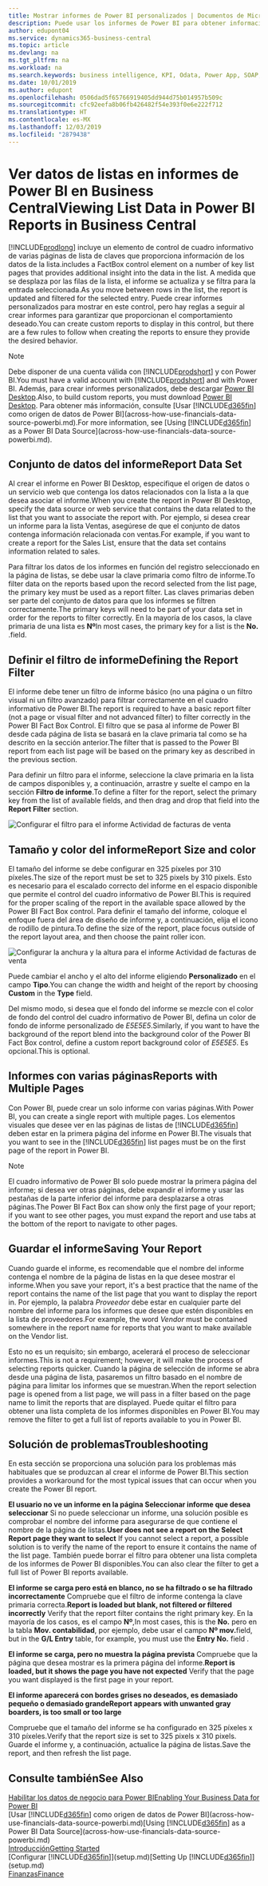 ```yaml
---
title: Mostrar informes de Power BI personalizados | Documentos de Microsoft
description: Puede usar los informes de Power BI para obtener información adicional sobre los datos en las listas.
author: edupont04
ms.service: dynamics365-business-central
ms.topic: article
ms.devlang: na
ms.tgt_pltfrm: na
ms.workload: na
ms.search.keywords: business intelligence, KPI, Odata, Power App, SOAP, analysis
ms.date: 10/01/2019
ms.author: edupont
ms.openlocfilehash: 0506dad5f65766919405dd944d75b014957b509c
ms.sourcegitcommit: cfc92eefa8b06fb426482f54e393f0e6e222f712
ms.translationtype: HT
ms.contentlocale: es-MX
ms.lasthandoff: 12/03/2019
ms.locfileid: "2879438"
---
```

# <a name="viewing-list-data-in-power-bi-reports-in-business-central"></a><span data-ttu-id="21462-103">Ver datos de listas en informes de Power BI en Business Central</span><span class="sxs-lookup"><span data-stu-id="21462-103">Viewing List Data in Power BI Reports in Business Central</span></span>

[!INCLUDE[prodlong](includes/prodlong.md)] <span data-ttu-id="21462-104">incluye un elemento de control de cuadro informativo de varias páginas de lista de claves que proporciona información de los datos de la lista.</span><span class="sxs-lookup"><span data-stu-id="21462-104">includes a FactBox control element on a number of key list pages that provides additional insight into the data in the list.</span></span> <span data-ttu-id="21462-105">A medida que se desplaza por las filas de la lista, el informe se actualiza y se filtra para la entrada seleccionada.</span><span class="sxs-lookup"><span data-stu-id="21462-105">As you move between rows in the list, the report is updated and filtered for the selected entry.</span></span> <span data-ttu-id="21462-106">Puede crear informes personalizados para mostrar en este control, pero hay reglas a seguir al crear informes para garantizar que proporcionan el comportamiento deseado.</span><span class="sxs-lookup"><span data-stu-id="21462-106">You can create custom reports to display in this control, but there are a few rules to follow when creating the reports to ensure they provide the desired behavior.</span></span>  

> [!NOTE]  
> <span data-ttu-id="21462-107">Debe disponer de una cuenta válida con [!INCLUDE[prodshort](includes/prodshort.md)] y con Power BI.</span><span class="sxs-lookup"><span data-stu-id="21462-107">You must have a valid account with [!INCLUDE[prodshort](includes/prodshort.md)] and with Power BI.</span></span> <span data-ttu-id="21462-108">Además, para crear informes personalizados, debe descargar [Power BI Desktop](https://powerbi.microsoft.com/desktop/).</span><span class="sxs-lookup"><span data-stu-id="21462-108">Also, to build custom reports, you must download [Power BI Desktop](https://powerbi.microsoft.com/desktop/).</span></span> <span data-ttu-id="21462-109">Para obtener más información, consulte [Usar [!INCLUDE[d365fin](includes/d365fin_md.md)] como origen de datos de Power BI](across-how-use-financials-data-source-powerbi.md).</span><span class="sxs-lookup"><span data-stu-id="21462-109">For more information, see [Using [!INCLUDE[d365fin](includes/d365fin_md.md)] as a Power BI Data Source](across-how-use-financials-data-source-powerbi.md).</span></span>  

## <a name="report-data-set"></a><span data-ttu-id="21462-110">Conjunto de datos del informe</span><span class="sxs-lookup"><span data-stu-id="21462-110">Report Data Set</span></span>
<span data-ttu-id="21462-111">Al crear el informe en Power BI Desktop, especifique el origen de datos o un servicio web que contenga los datos relacionados con la lista a la que desea asociar el informe.</span><span class="sxs-lookup"><span data-stu-id="21462-111">When you create the report in Power BI Desktop, specify the data source or web service that contains the data related to the list that you want to associate the report with.</span></span> <span data-ttu-id="21462-112">Por ejemplo, si desea crear un informe para la lista Ventas, asegúrese de que el conjunto de datos contenga información relacionada con ventas.</span><span class="sxs-lookup"><span data-stu-id="21462-112">For example, if you want to create a report for the Sales List, ensure that the data set contains information related to sales.</span></span>  

<span data-ttu-id="21462-113">Para filtrar los datos de los informes en función del registro seleccionado en la página de listas, se debe usar la clave primaria como filtro de informe.</span><span class="sxs-lookup"><span data-stu-id="21462-113">To filter data on the reports based upon the record selected from the list page, the primary key must be used as a report filter.</span></span> <span data-ttu-id="21462-114">Las claves primarias deben ser parte del conjunto de datos para que los informes se filtren correctamente.</span><span class="sxs-lookup"><span data-stu-id="21462-114">The primary keys will need to be part of your data set in order for the reports to filter correctly.</span></span> <span data-ttu-id="21462-115">En la mayoría de los casos, la clave primaria de una lista es **Nº**</span><span class="sxs-lookup"><span data-stu-id="21462-115">In most cases, the primary key for a list is the **No.**</span></span> <span data-ttu-id="21462-116">.</span><span class="sxs-lookup"><span data-stu-id="21462-116">field.</span></span>  

## <a name="defining-the-report-filter"></a><span data-ttu-id="21462-117">Definir el filtro de informe</span><span class="sxs-lookup"><span data-stu-id="21462-117">Defining the Report Filter</span></span>
<span data-ttu-id="21462-118">El informe debe tener un filtro de informe básico (no una página o un filtro visual ni un filtro avanzado) para filtrar correctamente en el cuadro informativo de Power BI.</span><span class="sxs-lookup"><span data-stu-id="21462-118">The report is required to have a basic report filter (not a page or visual filter and not advanced filter) to filter correctly in the Power BI Fact Box Control.</span></span> <span data-ttu-id="21462-119">El filtro que se pasa al informe de Power BI desde cada página de lista se basará en la clave primaria tal como se ha descrito en la sección anterior.</span><span class="sxs-lookup"><span data-stu-id="21462-119">The filter that is passed to the Power BI report from each list page will be based on the primary key as described in the previous section.</span></span>  

<span data-ttu-id="21462-120">Para definir un filtro para el informe, seleccione la clave primaria en la lista de campos disponibles y, a continuación, arrastre y suelte el campo en la sección **Filtro de informe**.</span><span class="sxs-lookup"><span data-stu-id="21462-120">To define a filter for the report, select the primary key from the list of available fields, and then drag and drop that field into the **Report Filter** section.</span></span>  

![Configurar el filtro para el informe Actividad de facturas de venta](./media/across-how-use-powerbi-reports-factbox/financials-powerbi-report-filter.png)

## <a name="report-size-and-color"></a><span data-ttu-id="21462-122">Tamaño y color del informe</span><span class="sxs-lookup"><span data-stu-id="21462-122">Report Size and color</span></span>
<span data-ttu-id="21462-123">El tamaño del informe se debe configurar en 325 píxeles por 310 píxeles.</span><span class="sxs-lookup"><span data-stu-id="21462-123">The size of the report must be set to 325 pixels by 310 pixels.</span></span> <span data-ttu-id="21462-124">Esto es necesario para el escalado correcto del informe en el espacio disponible que permite el control del cuadro informativo de Power BI.</span><span class="sxs-lookup"><span data-stu-id="21462-124">This is required for the proper scaling of the report in the available space allowed by the Power BI Fact Box control.</span></span> <span data-ttu-id="21462-125">Para definir el tamaño del informe, coloque el enfoque fuera del área de diseño de informe y, a continuación, elija el icono de rodillo de pintura.</span><span class="sxs-lookup"><span data-stu-id="21462-125">To define the size of the report, place focus outside of the report layout area, and then choose the paint roller icon.</span></span>

![Configurar la anchura y la altura para el informe Actividad de facturas de venta](./media/across-how-use-powerbi-reports-factbox/financials-powerbi-report-sizing.png)

<span data-ttu-id="21462-127">Puede cambiar el ancho y el alto del informe eligiendo **Personalizado** en el campo **Tipo**.</span><span class="sxs-lookup"><span data-stu-id="21462-127">You can change the width and height of the report by choosing **Custom** in the **Type** field.</span></span>

<span data-ttu-id="21462-128">Del mismo modo, si desea que el fondo del informe se mezcle con el color de fondo del control del cuadro informativo de Power BI, defina un color de fondo de informe personalizado de *E5E5E5*.</span><span class="sxs-lookup"><span data-stu-id="21462-128">Similarly, if you want to have the background of the report blend into the background color of the Power BI Fact Box control, define a custom report background color of *E5E5E5*.</span></span> <span data-ttu-id="21462-129">Es opcional.</span><span class="sxs-lookup"><span data-stu-id="21462-129">This is optional.</span></span>  

## <a name="reports-with-multiple-pages"></a><span data-ttu-id="21462-130">Informes con varias páginas</span><span class="sxs-lookup"><span data-stu-id="21462-130">Reports with Multiple Pages</span></span>
<span data-ttu-id="21462-131">Con Power BI, puede crear un solo informe con varias páginas.</span><span class="sxs-lookup"><span data-stu-id="21462-131">With Power BI, you can create a single report with multiple pages.</span></span> <span data-ttu-id="21462-132">Los elementos visuales que desee ver en las páginas de listas de [!INCLUDE[d365fin](includes/d365fin_md.md)] deben estar en la primera página del informe en Power BI.</span><span class="sxs-lookup"><span data-stu-id="21462-132">The visuals that you want to see in the [!INCLUDE[d365fin](includes/d365fin_md.md)] list pages must be on the first page of the report in Power BI.</span></span>  

> [!NOTE]  
> <span data-ttu-id="21462-133">El cuadro informativo de Power BI solo puede mostrar la primera página del informe; si desea ver otras páginas, debe expandir el informe y usar las pestañas de la parte inferior del informe para desplazarse a otras páginas.</span><span class="sxs-lookup"><span data-stu-id="21462-133">The Power BI Fact Box can show only the first page of your report; if you want to see other pages, you must expand the report and use tabs at the bottom of the report to navigate to other pages.</span></span>  

## <a name="saving-your-report"></a><span data-ttu-id="21462-134">Guardar el informe</span><span class="sxs-lookup"><span data-stu-id="21462-134">Saving Your Report</span></span>

<span data-ttu-id="21462-135">Cuando guarde el informe, es recomendable que el nombre del informe contenga el nombre de la página de listas en la que desee mostrar el informe.</span><span class="sxs-lookup"><span data-stu-id="21462-135">When you save your report, it's a best practice that the name of the report contains the name of the list page that you want to display the report in.</span></span> <span data-ttu-id="21462-136">Por ejemplo, la palabra *Proveedor* debe estar en cualquier parte del nombre del informe para los informes que desee que estén disponibles en la lista de proveedores.</span><span class="sxs-lookup"><span data-stu-id="21462-136">For example, the word *Vendor* must be contained somewhere in the report name for reports that you want to make available on the Vendor list.</span></span>  

<span data-ttu-id="21462-137">Esto no es un requisito; sin embargo, acelerará el proceso de seleccionar informes.</span><span class="sxs-lookup"><span data-stu-id="21462-137">This is not a requirement; however, it will make the process of selecting reports quicker.</span></span> <span data-ttu-id="21462-138">Cuando la página de selección de informe se abra desde una página de lista, pasaremos un filtro basado en el nombre de página para limitar los informes que se muestran.</span><span class="sxs-lookup"><span data-stu-id="21462-138">When the report selection page is opened from a list page, we will pass in a filter based on the page name to limit the reports that are displayed.</span></span>  <span data-ttu-id="21462-139">Puede quitar el filtro para obtener una lista completa de los informes disponibles en Power BI.</span><span class="sxs-lookup"><span data-stu-id="21462-139">You may remove the filter to get a full list of reports available to you in Power BI.</span></span>  

## <a name="troubleshooting"></a><span data-ttu-id="21462-140">Solución de problemas</span><span class="sxs-lookup"><span data-stu-id="21462-140">Troubleshooting</span></span>
<span data-ttu-id="21462-141">En esta sección se proporciona una solución para los problemas más habituales que se produzcan al crear el informe de Power BI.</span><span class="sxs-lookup"><span data-stu-id="21462-141">This section provides a workaround for the most typical issues that can occur when you create the Power BI report.</span></span>  

<span data-ttu-id="21462-142">**El usuario no ve un informe en la página Seleccionar informe que desea seleccionar** Si no puede seleccionar un informe, una solución posible es comprobar el nombre del informe para asegurarse de que contiene el nombre de la página de listas.</span><span class="sxs-lookup"><span data-stu-id="21462-142">**User does not see a report on the Select Report page they want to select** If you cannot select a report, a possible solution is to verify the name of the report to ensure it contains the name of the list page.</span></span> <span data-ttu-id="21462-143">También puede borrar el filtro para obtener una lista completa de los informes de Power BI disponibles.</span><span class="sxs-lookup"><span data-stu-id="21462-143">You can also clear the filter to get a full list of Power BI reports available.</span></span>  

<span data-ttu-id="21462-144">**El informe se carga pero está en blanco, no se ha filtrado o se ha filtrado incorrectamente** Compruebe que el filtro de informe contenga la clave primaria correcta.</span><span class="sxs-lookup"><span data-stu-id="21462-144">**Report is loaded but blank, not filtered or filtered incorrectly** Verify that the report filter contains the right primary key.</span></span> <span data-ttu-id="21462-145">En la mayoría de los casos, es el campo **Nº**,</span><span class="sxs-lookup"><span data-stu-id="21462-145">In most cases, this is the **No.**</span></span> <span data-ttu-id="21462-146">pero en la tabla **Mov. contabilidad**, por ejemplo, debe usar el campo **Nº mov.**</span><span class="sxs-lookup"><span data-stu-id="21462-146">field, but in the **G/L Entry** table, for example, you must use the **Entry No.** field  .</span></span>

<span data-ttu-id="21462-147">**El informe se carga, pero no muestra la página prevista** Compruebe que la página que desea mostrar es la primera página del informe.</span><span class="sxs-lookup"><span data-stu-id="21462-147">**Report is loaded, but it shows the page you have not expected** Verify that the page you want displayed is the first page in your report.</span></span>  

<span data-ttu-id="21462-148">**El informe aparecerá con bordes grises no deseados, es demasiado pequeño o demasiado grande**</span><span class="sxs-lookup"><span data-stu-id="21462-148">**Report appears with unwanted gray boarders, is too small or too large**</span></span>

<span data-ttu-id="21462-149">Compruebe que el tamaño del informe se ha configurado en 325 píxeles x 310 píxeles.</span><span class="sxs-lookup"><span data-stu-id="21462-149">Verify that the report size is set to 325 pixels x 310 pixels.</span></span> <span data-ttu-id="21462-150">Guarde el informe y, a continuación, actualice la página de listas.</span><span class="sxs-lookup"><span data-stu-id="21462-150">Save the report, and then refresh the list page.</span></span>  

## <a name="see-also"></a><span data-ttu-id="21462-151">Consulte también</span><span class="sxs-lookup"><span data-stu-id="21462-151">See Also</span></span>

[<span data-ttu-id="21462-152">Habilitar los datos de negocio para Power BI</span><span class="sxs-lookup"><span data-stu-id="21462-152">Enabling Your Business Data for Power BI</span></span>](admin-powerbi.md)  
<span data-ttu-id="21462-153">[Usar [!INCLUDE[d365fin](includes/d365fin_md.md)] como origen de datos de Power BI](across-how-use-financials-data-source-powerbi.md)</span><span class="sxs-lookup"><span data-stu-id="21462-153">[Using [!INCLUDE[d365fin](includes/d365fin_md.md)] as a Power BI Data Source](across-how-use-financials-data-source-powerbi.md)</span></span>  
[<span data-ttu-id="21462-154">Introducción</span><span class="sxs-lookup"><span data-stu-id="21462-154">Getting Started</span></span>](product-get-started.md)  
<span data-ttu-id="21462-155">[Configurar [!INCLUDE[d365fin](includes/d365fin_md.md)]](setup.md)</span><span class="sxs-lookup"><span data-stu-id="21462-155">[Setting Up [!INCLUDE[d365fin](includes/d365fin_md.md)]](setup.md)</span></span>  
[<span data-ttu-id="21462-156">Finanzas</span><span class="sxs-lookup"><span data-stu-id="21462-156">Finance</span></span>](finance.md)  
